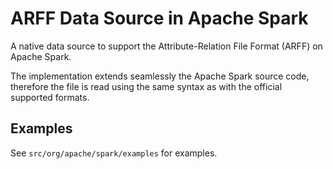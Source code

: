 ARFF Data Source in Apache Spark
============

A native data source to support the Attribute-Relation File Format (ARFF) on Apache Spark. 

The implementation extends seamlessly the Apache Spark source code, therefore the file is 
read using the same syntax as with the official supported formats. 

Examples
--------

See `src/org/apache/spark/examples` for examples.
